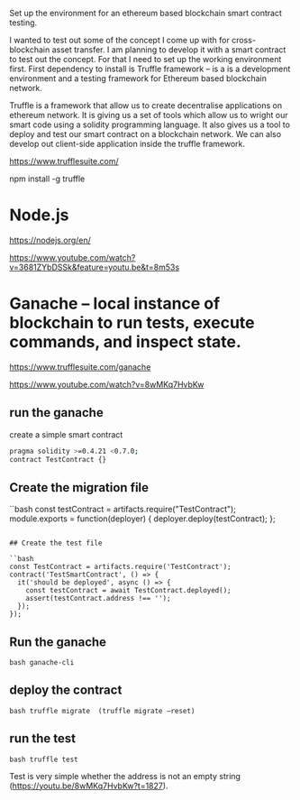 Set up the environment for an ethereum based blockchain smart contract testing.

I wanted to test out some of the concept I come up with for cross-blockchain asset transfer. I am planning to develop it with a smart contract to test out the concept. For that I need to set up the working environment first.
First dependency to install is Truffle framework – is a is a development environment and a testing framework for Ethereum based blockchain network.

Truffle is a framework that allow us to create decentralise applications on ethereum network. It is giving us a set of tools which allow us to wright our smart code using a solidity programming language. It also gives us a tool to deploy and test our smart contract on a blockchain network. We can also develop out client-side application inside the truffle framework. 

https://www.trufflesuite.com/

npm install -g truffle

# Node.js

https://nodejs.org/en/

https://www.youtube.com/watch?v=3681ZYbDSSk&feature=youtu.be&t=8m53s

# Ganache – local instance of blockchain to run tests, execute commands, and inspect state.

https://www.trufflesuite.com/ganache

https://www.youtube.com/watch?v=8wMKq7HvbKw

## run the ganache

create a simple smart contract
```bash
pragma solidity >=0.4.21 <0.7.0;
contract TestContract {}
```
## Create the migration file

``bash
const testContract = artifacts.require("TestContract");
module.exports = function(deployer) {
  deployer.deploy(testContract);
};
````

## Create the test file

``bash
const TestContract = artifacts.require('TestContract');
contract('TestSmartContract', () => {
  it('should be deployed', async () => {
    const testContract = await TestContract.deployed();
    assert(testContract.address !== '');
  });
});
````

## Run the ganache
``bash
ganache-cli
``

## deploy the contract
``bash
truffle migrate  (truffle migrate –reset)
``

## run the test

``bash
truffle test
``

Test is very simple whether the address is not an empty string (https://youtu.be/8wMKq7HvbKw?t=1827).
